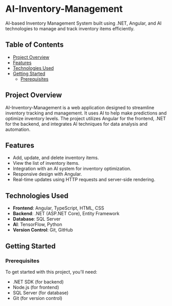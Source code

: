 # AI-Inventory-Management

AI-based Inventory Management System built using .NET, Angular, and AI technologies to manage and track inventory items efficiently.

## Table of Contents
- [Project Overview](#project-overview)
- [Features](#features)
- [Technologies Used](#technologies-used)
- [Getting Started](#getting-started)
  - [Prerequisites](#prerequisites)
## Project Overview
AI-Inventory-Management is a web application designed to streamline inventory tracking and management. It uses AI to help make predictions and optimize inventory levels. The project utilizes Angular for the frontend, .NET for the backend, and integrates AI techniques for data analysis and automation.

## Features
- Add, update, and delete inventory items.
- View the list of inventory items.
- Integration with an AI system for inventory optimization.
- Responsive design with Angular.
- Real-time updates using HTTP requests and server-side rendering.

## Technologies Used
- **Frontend**: Angular, TypeScript, HTML, CSS
- **Backend**: .NET (ASP.NET Core), Entity Framework
- **Database**: SQL Server
- **AI**: TensorFlow, Python
- **Version Control**: Git, GitHub

## Getting Started

### Prerequisites
To get started with this project, you'll need:
- .NET SDK (for backend)
- Node.js (for frontend)
- SQL Server (for database)
- Git (for version control)
